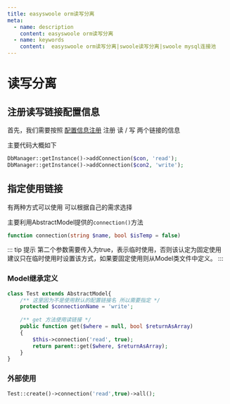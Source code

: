 ```yaml
---
title: easyswoole orm读写分离
meta:
  - name: description
    content: easyswoole orm读写分离
  - name: keywords
    content:  easyswoole orm读写分离|swoole读写分离|swoole mysql连接池
---
```


# 读写分离


## 注册读写链接配置信息

首先，我们需要按照 [配置信息注册](./configuration_register) 注册 读 / 写 两个链接的信息

主要代码大概如下

```php
DbManager::getInstance()->addConnection($con, 'read');
DbManager::getInstance()->addConnection($con2, 'write');
```

## 指定使用链接

有两种方式可以使用 可以根据自己的需求选择

主要利用AbstractModel提供的`connection()`方法

```php
function connection(string $name, bool $isTemp = false)
```

::: tip  提示
第二个参数需要传入为true，表示临时使用，否则该认定为固定使用<br/> 建议只在临时使用时设置该方式，如果要固定使用则从Model类文件中定义。
:::

### Model继承定义

```php
class Test extends AbstractModel{
    /** 这里因为不是使用默认的配置链接名 所以需要指定 */
    protected $connectionName = 'write';
    
    /** get 方法使用读链接 */
    public function get($where = null, bool $returnAsArray)
    {
        $this->connection('read', true);
        return parent::get($where, $returnAsArray);
    } 
}
```

### 外部使用

```php
Test::create()->connection('read',true)->all();
```
